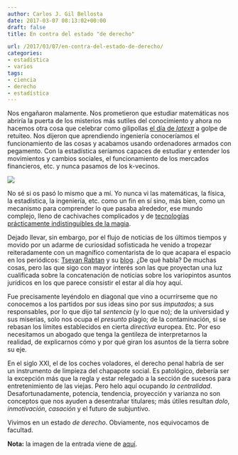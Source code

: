 ```yaml
---
author: Carlos J. Gil Bellosta
date: 2017-03-07 08:13:02+00:00
draft: false
title: En contra del estado "de derecho"

url: /2017/03/07/en-contra-del-estado-de-derecho/
categories:
- estadística
- varios
tags:
- ciencia
- derecho
- estadística
---
```


Nos engañaron malamente. Nos prometieron que estudiar matemáticas nos abriría la puerta de los misterios más sutiles del conocimiento y ahora no hacemos otra cosa que celebrar como gilipollas [el día de $latex \pi$](http://www.piday.es/) a golpe de retuiteo. Nos dijeron que aprendiendo ingeniería conoceríamos el funcionamiento de las cosas y acabamos usando ordenadores armados con pegamento. Con la estadística seríamos capaces de estudiar y entender los movimientos y cambios sociales, el funcionamiento de los mercados financieros, etc. y nunca pasamos de los k-vecinos.

![](/wp-uploads/2017/03/galileo_empapelado.jpg)

No sé si os pasó lo mismo que a mí. Yo nunca vi las matemáticas, la física, la estadística, la ingeniería, etc. como un fin en sí sino, más bien, como un mecanismo para comprender lo que pasaba alrededor, ese mundo complejo, lleno de cachivaches complicados y de [tecnologías prácticamente indistinguibles de la magia](https://en.wikipedia.org/wiki/Clarke's_three_laws).

Dejado llevar, sin embargo, por el flujo de noticias de los últimos tiempos y movido por un adarme de curiosidad sofisticada he venido a tropezar reiteradamente con un magnífico comentarista de lo que acapara el espacio en los periódicos: [Tsevan Rabtan](https://twitter.com/Tsevanrabtan) y su [blog](https://tsevanrabtan.wordpress.com). ¿De qué habla? De muchas cosas, pero las que sigo con mayor interés son las que proyectan una luz cualificada sobre la concatenación de noticias sobre los variopintos asuntos jurídicos en los que parece consistir el estar al día hoy aquí.

Fue precisamente leyéndolo en diagonal que vino a ocurrírseme que no conocemos a los partidos por sus ideas sino por sus _imputados_; a sus responsables, por lo que dijo tal _sentencia_ (y lo que no); de la universidad y sus miserias, solo nos ocupa el _presunto_ plagio; de la contaminación, si se rebasan los límites establecidos en cierta _directiva_ europea. Etc. Por eso necesitamos un abogado que tenga la gentileza de interpretarnos la realidad, de explicarnos cómo y por qué giran los asuntos de la tierra sobre su eje.

En el siglo XXI, el de los coches voladores, el derecho penal habría de ser un instrumento de limpieza del chapapote social. Es patológico, debería ser la excepción más que la regla y estar relegado a la sección de sucesos para entretenimiento de las viejas. Pero helo aquí ocupando _la centralidad_. Desafortunadamente, potencia, tendencia, proyección y varianza no son conceptos que nos ayuden a desentrañar titulares; más útiles resultan _dolo_, _inmotivación_, _casación_ y el futuro de subjuntivo.

Vivimos en un estado _de derecho_. Obviamente, nos equivocamos de facultad.

**Nota:** la imagen de la entrada viene de [aquí](https://es.wikipedia.org/wiki/Joseph-Nicolas_Robert-Fleury#/media/File:Galileo_before_the_Holy_Office.jpg).

